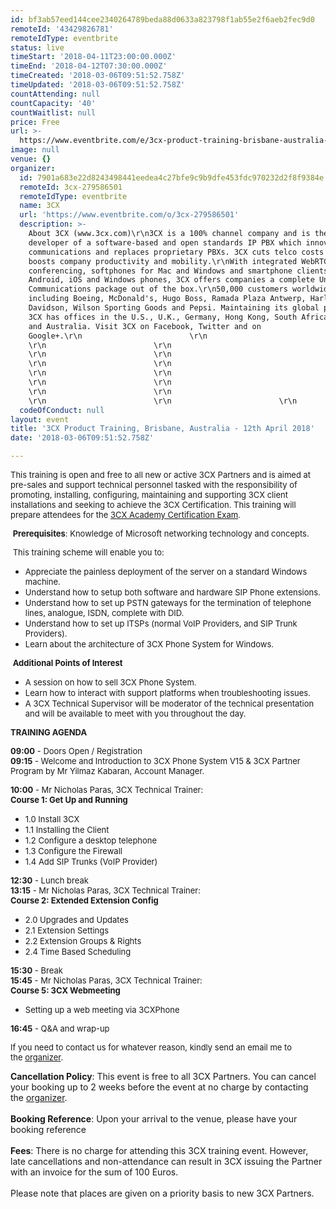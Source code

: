 ```yaml
---
id: bf3ab57eed144cee2340264789beda88d0633a823798f1ab55e2f6aeb2fec9d0
remoteId: '43429826781'
remoteIdType: eventbrite
status: live
timeStart: '2018-04-11T23:00:00.000Z'
timeEnd: '2018-04-12T07:30:00.000Z'
timeCreated: '2018-03-06T09:51:52.758Z'
timeUpdated: '2018-03-06T09:51:52.758Z'
countAttending: null
countCapacity: '40'
countWaitlist: null
price: Free
url: >-
  https://www.eventbrite.com/e/3cx-product-training-brisbane-australia-12th-april-2018-tickets-43429826781?aff=ebapi
image: null
venue: {}
organizer:
  id: 7901a683e22d8243498441eedea4c27bfe9c9b9dfe453fdc970232d2f8f9384e
  remoteId: 3cx-279586501
  remoteIdType: eventbrite
  name: 3CX
  url: 'https://www.eventbrite.com/o/3cx-279586501'
  description: >-
    About 3CX (www.3cx.com)\r\n3CX is a 100% channel company and is the
    developer of a software-based and open standards IP PBX which innovates
    communications and replaces proprietary PBXs. 3CX cuts telco costs and
    boosts company productivity and mobility.\r\nWith integrated WebRTC web
    conferencing, softphones for Mac and Windows and smartphone clients for
    Android, iOS and Windows phones, 3CX offers companies a complete Unified
    Communications package out of the box.\r\n50,000 customers worldwide use 3CX
    including Boeing, McDonald's, Hugo Boss, Ramada Plaza Antwerp, Harley
    Davidson, Wilson Sporting Goods and Pepsi. Maintaining its global presence,
    3CX has offices in the U.S., U.K., Germany, Hong Kong, South Africa, Russia
    and Australia. Visit 3CX on Facebook, Twitter and on
    Google+.\r\n                        \r\n                       
    \r\n                        \r\n                       
    \r\n                        \r\n                       
    \r\n                        \r\n                       
    \r\n                        \r\n                       
    \r\n                        \r\n                       
    \r\n                        \r\n                       
    \r\n                        \r\n                        \r\n
  codeOfConduct: null
layout: event
title: '3CX Product Training, Brisbane, Australia - 12th April 2018'
date: '2018-03-06T09:51:52.758Z'

---
```

<P><SPAN STYLE="font-size: small;">This training is open and free to all new or active 3CX Partners and is aimed at pre-sales and support technical personnel tasked with the responsibility of promoting, installing, configuring, maintaining and supporting 3CX client installations and seeking to achieve the 3CX Certification. This training will prepare attendees for the <A HREF="http://www.3cx.com/3CXAcademy/" TARGET="_blank" REL="noopener nofollow noopener noreferrer nofollow nofollow nofollow nofollow noreferrer nofollow">3CX Academy Certification Exam</A>.</SPAN></P>
<P><SPAN STYLE="font-size: small;"> <STRONG>Prerequisites</STRONG>: Knowledge of Microsoft networking technology and concepts.</SPAN></P>
<P><SPAN STYLE="font-size: small;"> This training scheme will enable you to:</SPAN></P>
<UL>
<LI><SPAN STYLE="font-size: small;">Appreciate the painless deployment of the server on a standard Windows machine.</SPAN></LI>
<LI><SPAN STYLE="font-size: small;">Understand how to setup both software and hardware SIP Phone extensions.</SPAN></LI>
<LI><SPAN STYLE="font-size: small;">Understand how to set up PSTN gateways for the termination of telephone lines, analogue, ISDN, complete with DID.</SPAN></LI>
<LI><SPAN STYLE="font-size: small;">Understand how to set up ITSPs (normal VoIP Providers, and SIP Trunk Providers).</SPAN></LI>
<LI><SPAN STYLE="font-size: small;">Learn about the architecture of 3CX Phone System for Windows.</SPAN></LI>
</UL>
<P><SPAN STYLE="font-size: small;"> <STRONG>Additional Points of Interest</STRONG></SPAN></P>
<UL>
<LI><SPAN STYLE="font-size: small;">A session on how to sell 3CX Phone System.</SPAN></LI>
<LI><SPAN STYLE="font-size: small;">Learn how to interact with support platforms when troubleshooting issues.</SPAN></LI>
<LI><SPAN STYLE="font-size: small;">A 3CX Technical Supervisor will be moderator of the technical presentation and will be available to meet with you throughout the day.</SPAN></LI>
</UL>
<P><SPAN STYLE="font-size: small;"><STRONG>TRAINING AGENDA</STRONG></SPAN><BR></P>
<P><SPAN STYLE="font-size: small;"><STRONG><SPAN CLASS="aBn"><SPAN CLASS="aQJ">09:00</SPAN></SPAN></STRONG> - Doors Open / Registration</SPAN><BR><SPAN STYLE="font-size: small;"><STRONG><SPAN CLASS="aBn"><SPAN CLASS="aQJ">09:15</SPAN></SPAN></STRONG> - Welcome and Introduction to 3CX Phone System V15 &amp; 3CX Partner Program by Mr Yilmaz Kabaran, Account Manager.</SPAN><BR></P>
<P><SPAN STYLE="font-size: small;"><STRONG><SPAN CLASS="aBn"><SPAN CLASS="aQJ">10:00</SPAN></SPAN></STRONG> - Mr Nicholas Paras, 3CX Technical Trainer:</SPAN><BR><SPAN STYLE="font-size: small;"><STRONG>Course 1: Get Up and Running</STRONG></SPAN><BR></P>
<UL>
<LI><SPAN STYLE="font-size: small;">1.0 Install 3CX</SPAN></LI>
<LI><SPAN STYLE="font-size: small;">1.1 Installing the Client</SPAN></LI>
<LI><SPAN STYLE="font-size: small;">1.2 Configure a desktop telephone</SPAN></LI>
<LI><SPAN STYLE="font-size: small;">1.3 Configure the Firewall</SPAN></LI>
<LI><SPAN STYLE="font-size: small;">1.4 Add SIP Trunks (VoIP Provider)</SPAN></LI>
</UL>
<P><SPAN STYLE="font-size: small;"><STRONG><SPAN CLASS="aBn"><SPAN CLASS="aQJ">12:30</SPAN></SPAN></STRONG> - Lunch break</SPAN><BR><SPAN STYLE="font-size: small;"><STRONG><SPAN CLASS="aBn"><SPAN CLASS="aQJ">13:15</SPAN></SPAN></STRONG> - Mr Nicholas Paras, 3CX Technical Trainer:</SPAN><BR><SPAN STYLE="font-size: small;"><STRONG>Course 2: Extended Extension Config</STRONG></SPAN><BR></P>
<UL>
<LI><SPAN STYLE="font-size: small;">2.0 Upgrades and Updates</SPAN></LI>
<LI><SPAN STYLE="font-size: small;">2.1 Extension Settings</SPAN></LI>
<LI><SPAN STYLE="font-size: small;">2.2 Extension Groups &amp; Rights</SPAN></LI>
<LI><SPAN STYLE="font-size: small;">2.4 Time Based Scheduling</SPAN></LI>
</UL>
<P><SPAN STYLE="font-size: small;"><STRONG><SPAN CLASS="aBn"><SPAN CLASS="aQJ">15:30</SPAN></SPAN></STRONG> - Break</SPAN><BR><SPAN STYLE="font-size: small;"><STRONG><SPAN CLASS="aBn"><SPAN CLASS="aQJ">15:45</SPAN></SPAN></STRONG> - Mr Nicholas Paras, 3CX Technical Trainer:</SPAN><BR><SPAN STYLE="font-size: small;"><STRONG>Course 5: 3CX Webmeeting</STRONG></SPAN><BR></P>
<UL>
<LI><SPAN STYLE="font-size: small;">Setting up a web meeting via 3CXPhone</SPAN></LI>
</UL>
<P><SPAN STYLE="font-size: small;"><STRONG><SPAN CLASS="aBn"><SPAN CLASS="aQJ">16:45</SPAN></SPAN></STRONG> - Q&A and wrap-up</SPAN></P>
<P><SPAN STYLE="font-size: small;">If you need to contact us for whatever reason, kindly send an email me to the <A HREF="mailto:ee@3cx.com" REL="nofollow">organizer</A>.</SPAN></P>
<DIV><SPAN><STRONG>Cancellation Policy</STRONG>: This event is free to all 3CX Partners. You can cancel your booking up to 2 weeks before the event at no charge by contacting the <A HREF="mailto:ee@3cx.com" REL="nofollow">organizer</A>.</SPAN></DIV>
<DIV><SPAN><BR></SPAN></DIV>
<DIV><SPAN><STRONG>Booking Reference</STRONG>: Upon your arrival to the venue, please have your booking reference </SPAN></DIV>
<DIV><SPAN><BR></SPAN></DIV>
<DIV><SPAN><STRONG>Fees</STRONG>: There is no charge for attending this 3CX training event. However, late cancellations and non-attendance can result in 3CX issuing the Partner with an invoice for the sum of 100 Euros.</SPAN></DIV>
<DIV><SPAN><BR></SPAN></DIV>
<DIV><SPAN>Please note that places are given on a priority basis to new 3CX Partners.</SPAN></DIV>
